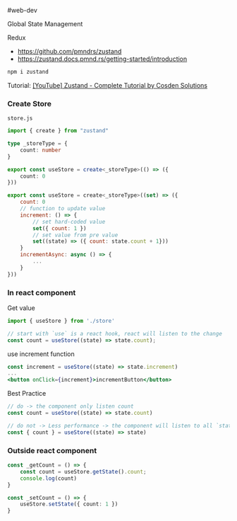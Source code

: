 #web-dev 

Global State Management

Redux

- https://github.com/pmndrs/zustand
- https://zustand.docs.pmnd.rs/getting-started/introduction

```sh
npm i zustand
```

Tutorial: [[YouTube] Zustand - Complete Tutorial by Cosden Solutions](https://youtu.be/_ngCLZ5Iz-0?si=uh_-KhTyJq74RU3U)

### Create Store
`store.js`
```TypeScript
import { create } from "zustand"

type _storeType = {
    count: number
}

export const useStore = create<_storeType>(() => ({
    count: 0
}))
```

```jsx
export const useStore = create<_storeType>((set) => ({
    count: 0
    // function to update value
    increment: () => {
	    // set hard-coded value
	    set({ count: 1 })
	    // set value from pre value
	    set((state) => ({ count: state.count + 1}))
    }
	incrementAsync: async () => {
		...
	}
}))
```
### In react component
Get value
```TypeScript
import { useStore } from './store'

// start with `use` is a react hook, react will listen to the change
const count = useStore((state) => state.count);
```

use increment function
``` jsx
const increment = useStore((state) => state.increment)
...
<button onClick={increment}>incrementButton</button>
```

Best Practice
```js
// do -> the component only listen count
const count = useStore((state) => state.count)

// do not -> Less performance -> the component will listen to all `state`
const { count } = useStore((state) => state)
```

### Outside react component
```TypeScript
const _getCount = () => {
    const count = useStore.getState().count;
    console.log(count)
}

const _setCount = () => {
    useStore.setState({ count: 1 })
}
```
